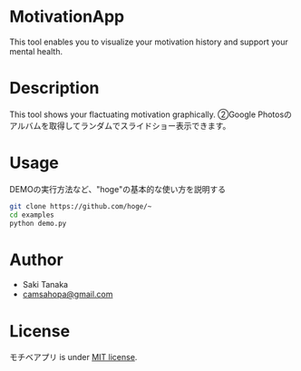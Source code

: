 # MotivationApp

This tool enables you to visualize your motivation history and support your mental health.

# Description

This tool shows your flactuating motivation graphically.
②Google Photosのアルバムを取得してランダムでスライドショー表示できます。

# Usage

DEMOの実行方法など、"hoge"の基本的な使い方を説明する

```bash
git clone https://github.com/hoge/~
cd examples
python demo.py
```

# Author

* Saki Tanaka
* camsahopa@gmail.com

# License

モチベアプリ is under [MIT license](https://en.wikipedia.org/wiki/MIT_License).
